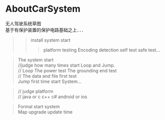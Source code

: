 # AboutCarSystem
无人驾驶系统草图                                                      </br>
基于有保护装置的保护电路基础之上．．．

>
>>install system start                                             </br>
>>> platform testing  Encoding detection  self test  safe test...  </br>
>>>> 

> The system start                                                 </br>
>//judge how many times start Loop and Jump.                       </br>
>// Loop The power test   The grounding end test                   </br>
>// The data and file first test                                   </br>
> Jump first time start System...                                  </br>

>// judge platform                                                 </br>
>// java or c c++ c#    android or ios                             </br>

>Formal start system                                               </br>
>Map upgrade update time                                           </br>





